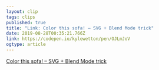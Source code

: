 ```yaml
---
layout: clip 
tags: clips 
published: true 
title: "Link: Color this sofa! – SVG + Blend Mode trick" 
date: 2019-08-28T00:35:21.766Z 
link: https://codepen.io/kylewetton/pen/OJLmJoV 
ogtype: article 
---
```

[Color this sofa! – SVG + Blend Mode trick](https://codepen.io/kylewetton/pen/OJLmJoV) 
